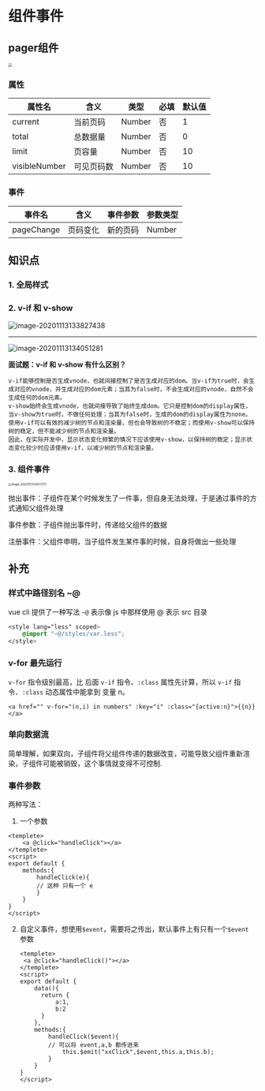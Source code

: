 # 组件事件

## pager组件

<img src="https://qwq9527.gitee.io/resource/imgs/20201113134557.png" style="zoom:50%;" />

### 属性

| 属性名        | 含义       | 类型   | 必填 | 默认值 |
| ------------- | ---------- | ------ | ---- | ------ |
| current       | 当前页码   | Number | 否   | 1      |
| total         | 总数据量   | Number | 否   | 0      |
| limit         | 页容量     | Number | 否   | 10     |
| visibleNumber | 可见页码数 | Number | 否   | 10     |

### 事件

| 事件名     | 含义     | 事件参数 | 参数类型 |
| ---------- | -------- | -------- | -------- |
| pageChange | 页码变化 | 新的页码 | Number   |

## 知识点

### 1. **全局样式**

### 2. **v-if 和 v-show**

   ![image-20201113133827438](https://qwq9527.gitee.io/resource/imgs/20201113134557.png)

-------

   ![image-20201113134051281](https://qwq9527.gitee.io/resource/imgs/20201113134557.png)

   **面试题：v-if 和 v-show 有什么区别？**

   ```
   v-if能够控制是否生成vnode，也就间接控制了是否生成对应的dom。当v-if为true时，会生成对应的vnode，并生成对应的dom元素；当其为false时，不会生成对应的vnode，自然不会生成任何的dom元素。
   v-show始终会生成vnode，也就间接导致了始终生成dom。它只是控制dom的display属性，当v-show为true时，不做任何处理；当其为false时，生成的dom的display属性为none。
   使用v-if可以有效的减少树的节点和渲染量，但也会导致树的不稳定；而使用v-show可以保持树的稳定，但不能减少树的节点和渲染量。
   因此，在实际开发中，显示状态变化频繁的情况下应该使用v-show，以保持树的稳定；显示状态变化较少时应该使用v-if，以减少树的节点和渲染量。
   ```

   

### 3. **组件事件**

   <img src="https://qwq9527.gitee.io/resource/imgs/20201113134557.png" alt="image-20201113134557175" style="zoom:40%;" />

   抛出事件：子组件在某个时候发生了一件事，但自身无法处理，于是通过事件的方式通知父组件处理

   事件参数：子组件抛出事件时，传递给父组件的数据

   注册事件：父组件申明，当子组件发生某件事的时候，自身将做出一些处理

## 补充

### 样式中路径别名 ~@

vue cli 提供了一种写法 `~@` 表示像 js 中那样使用 @ 表示 src 目录

```css
<style lang="less" scoped>
	@import "~@/styles/var.less";
</style>
```

### v-for 最先运行

`v-for` 指令级别最高，比 后面 `v-if` 指令、`:class` 属性先计算，所以 `v-if` 指令、`:class` 动态属性中能拿到 变量 n。

```vue
<a href="" v-for="(n,i) in numbers" :key="i" :class="{active:n}">{{n}}</a>
```

### 单向数据流

简单理解，如果双向，子组件将父组件传递的数据改变，可能导致父组件重新渲染，子组件可能被销毁，这个事情就变得不可控制.

### 事件参数

两种写法：

1. 一个参数

```vue
<templete>
	<a @click="handleClick"></a>
</templete>
<script>
export default {
    methods:{
        handleClick(e){
        // 这种 只有一个 e    
        }
    }
}
</script>

```

2. 自定义事件，想使用`$event`，需要将之传出，默认事件上有只有一个`$event` 参数

   ```vue
   <templete>
   	<a @click="handleClick()"></a>
   </templete>
   <script>
   export default {
       data(){
         return {
             a:1,
             b:2
         }  
       },
       methods:{
           handleClick($event){
           // 可以将 event,a,b 都传进来    
               this.$emit("xxClick",$event,this.a,this.b);
           }
       }
   }
   </script>
   ```
   
   
